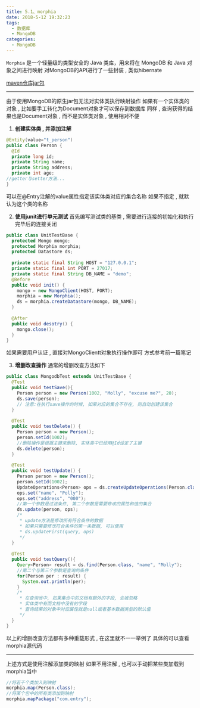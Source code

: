 ```yaml
---
title: 5.1、morphia
date: 2018-5-12 19:32:23
tags: 
  - 数据库
  - MongoDB
categories: 
  - MongoDB
---
```


`Morphia` 是一个轻量级的类型安全的 Java 类库，用来将在 MongoDB 和 Java 对象之间进行映射
对MongoDB的API进行了一些封装 , 类似hibernate
<!-- more -->
[maven仓库jar包](http://mvnrepository.com/artifact/org.mongodb.morphia/morphia)

---
由于使用MongoDB的原生jar包无法对实体类执行映射操作
如果有一个实体类的对象 , 比如要手工转化为Document对象才可以保存到数据库
同样 , 查询获得的结果也是Document对象 , 而不是实体类对象 , 使用相对不便

1. **创建实体类 , 并添加注解**
```java
@Entity(value="t_person")
public class Person {
  @Id
  private long id;
  private String name;
  private String address;
  private int age;
//getter与setter方法...
}
```
可以在@Entry注解的value属性指定该实体类对应的集合名称
如果不指定 , 就默认为这个类的名称

2. **使用junit进行单元测试**
首先编写测试类的基类 , 需要进行连接的初始化和执行完毕后的连接关闭
```java
public class UnitTestBase {
  protected Mongo mongo;
  protected Morphia morphia;
  protected Datastore ds;
  
  private static final String HOST = "127.0.0.1";
  private static final int PORT = 27017;
  private static final String DB_NAME = "demo";
  @Before
  public void init() {
    mongo = new MongoClient(HOST, PORT);
    morphia = new Morphia();
    ds = morphia.createDatastore(mongo, DB_NAME);
  }
  
  @After
  public void desotry() {
    mongo.close();
  }
}
```
如果需要用户认证 , 直接对MongoClientt对象执行操作即可
方式参考前一篇笔记

3. **增删改查操作**
通常的增删改查方法如下
```java
public class MongodbTest extends UnitTestBase {
  @Test
  public void testSave(){
    Person person = new Person(1002, "Molly", "excuse me?", 20);
    ds.save(person);
    // 注意:在执行save操作的时候, 如果对应的集合不存在, 则自动创建该集合
  }
  
  @Test
  public void testDelete() {
    Person person = new Person();
    person.setId(1002);
    //删除操作是根据主键来删除, 实体类中已经用@Id设定了主键
    ds.delete(person);
  }
  
  @Test
  public void testUpdate() {
    Person person = new Person();
    person.setId(1002);
    UpdateOperations<Person> ops = ds.createUpdateOperations(Person.class);
    ops.set("name", "Polly");
    ops.set("address", "000");
    //第一个参数是过滤条件, 第二个参数是需要修改的属性和值的集合
    ds.update(person, ops);
    /*
     * update方法是修改所有符合条件的数据
     * 如果只需要修改符合条件的第一条数据, 可以使用
     * ds.updateFirst(query, ops)
     */
  }
  
  @Test
  public void testQuery(){
    Query<Person> result = ds.find(Person.class, "name", "Molly");
    //第二个与第三个参数是查询的条件
    for(Person per : result) {
      System.out.println(per);
    }
    /*
     * 在查询当中, 如果集合中的文档有额外的字段, 会被忽略
     * 实体类中有而文档中没有的字段
     * 查询结果的对象中对应属性就是null或者基本数据类型的默认值
     */
  }
}
```
以上的增删改查方法都有多种重载形式 , 在这里就不一一举例了
具体的可以查看morphia源代码

---
上述方式是使用注解添加类的映射
如果不用注解 , 也可以手动把某些类加载到morphia当中
```java
//将若干个类加入到映射
morphia.map(Person.class);
//将某个包中的所有类添加到映射
morphia.mapPackage("com.entry");
```